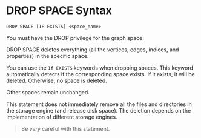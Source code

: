 # DROP SPACE Syntax

```ngql
DROP SPACE [IF EXISTS] <space_name>
```

You must have the DROP privilege for the graph space.

DROP SPACE deletes everything (all the vertices, edges, indices, and properties) in the specific space.  

You can use the `If EXISTS` keywords when dropping spaces. This keyword automatically detects if the corresponding space exists. If it exists, it will be deleted. Otherwise, no space is deleted.

Other spaces remain unchanged.

This statement does not immediately remove all the files and directories in the storage engine (and release disk space). The deletion depends on the implementation of different storage engines.

> Be *very* careful with this statement.
